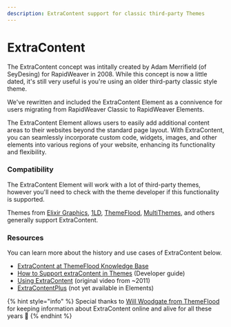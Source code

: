 ```yaml
---
description: ExtraContent support for classic third-party Themes
---
```


# ExtraContent

The ExtraContent concept was intitally created by Adam Merrifield (of SeyDesing) for RapidWeaver in 2008. While this concept is now a little dated, it's still very useful is you're using an older third-party classic style theme.

We've rewritten and included the ExtraContent Element as a connivence for users migrating from RapidWeaver Classic to RapidWeaver Elements.

The ExtraContent Element allows users to easily add additional content areas to their websites beyond the standard page layout. With ExtraContent, you can seamlessly incorporate custom code, widgets, images, and other elements into various regions of your website, enhancing its functionality and flexibility.

### Compatibility

The ExtraContent Element will work with a lot of third-party themes, however you'll need to check with the theme developer if this functionality is supported.

Themes from [Elixir Graphics](https://elixirgraphics.com), [1LD](https://onelittledesigner.com), [ThemeFlood](https://themeflood.com), [MultiThemes](https://www.multithemes.com), and others generally support ExtraContent.

### Resources

You can learn more about the history and use cases of ExtraContent below.&#x20;

* [ExtraContent at ThemeFlood Knowledge Base](https://themeflood.com/knowledgebase/extracontent/)
* [How to Support extraContent in Themes](https://themeflood.com/knowledgebase/extracontent/extracontent-for-developers/) (Developer guide)
* [Using ExtraContent](https://vimeo.com/49029833) (original video from \~2011)
* [ExtraContentPlus](https://stacks4stacks.com/extracontentplus/) (not yet available in Elements)

{% hint style="info" %}
Special thanks to [Will Woodgate from ThemeFlood](https://themeflood.com/about/) for keeping information about ExtraContent online and alive for all these years 🫡
{% endhint %}
